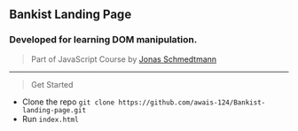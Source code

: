 ## Bankist Landing Page

### Developed for learning DOM manipulation.

> Part of JavaScript Course by [Jonas Schmedtmann](https://github.com/jonasschmedtmann)
---
> Get Started
- Clone the repo `git clone https://github.com/awais-124/Bankist-landing-page.git`
- Run `index.html`
